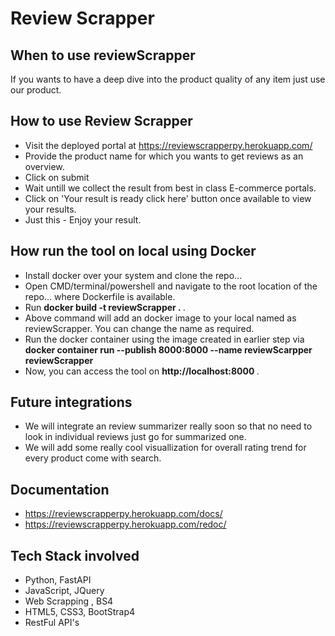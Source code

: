 # Review Scrapper

## When to use reviewScrapper
  If you wants to have a deep dive into the product quality of any item just use our product.

## How to use Review Scrapper
 - Visit the deployed portal at https://reviewscrapperpy.herokuapp.com/
 - Provide the product name for which you wants to get reviews as an overview.
 - Click on submit
 - Wait untill we collect the result from best in class E-commerce portals.
 - Click on 'Your result is ready click here' button once available to view your results.
 - Just this - Enjoy your result.

## How run the tool on local using Docker
 - Install docker over your system and clone the repo...
 - Open CMD/terminal/powershell and navigate to the root location of the repo... where Dockerfile is available.
 - Run <b>docker build -t reviewScrapper . </b>.
 - Above command will add an docker image to your local named as reviewScrapper. You can change the name as required.
 - Run the docker container using the image created in earlier step via <b> docker container run --publish 8000:8000 --name reviewScarpper reviewScrapper </b>
 - Now, you can access the tool on <b> http://localhost:8000 </b>.


## Future integrations
 - We will integrate an review summarizer really soon so that no need to look in individual reviews just go for summarized one.
 - We will add some really cool visuallization for overall rating trend for every product come with search.

## Documentation
 - https://reviewscrapperpy.herokuapp.com/docs/
 - https://reviewscrapperpy.herokuapp.com/redoc/

## Tech Stack involved
 - Python, FastAPI
 - JavaScript, JQuery
 - Web Scrapping , BS4
 - HTML5, CSS3, BootStrap4
 - RestFul API's
